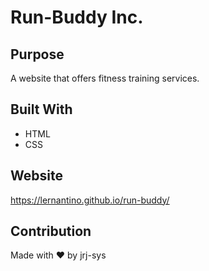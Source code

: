 # Run-Buddy Inc.

## Purpose 
A website that offers fitness training services. 

## Built With

* HTML
* CSS

## Website
https://lernantino.github.io/run-buddy/

## Contribution
Made with ❤️ by jrj-sys
